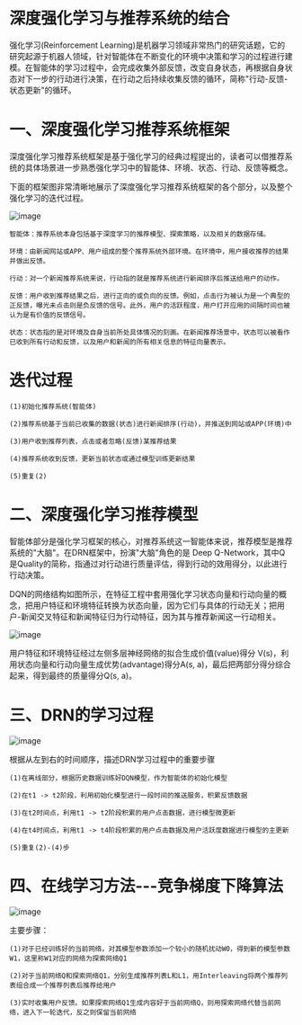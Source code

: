# 深度强化学习与推荐系统的结合

强化学习(Reinforcement Learning)是机器学习领域非常热门的研究话题，它的研究起源于机器人领域，针对智能体在不断变化的环境中决策和学习的过程进行建模。在智能体的学习过程中，会完成收集外部反馈，改变自身状态，再根据自身状态对下一步的行动进行决策，在行动之后持续收集反馈的循环，简称"行动-反馈-状态更新"的循环。

# 一、深度强化学习推荐系统框架

深度强化学习推荐系统框架是基于强化学习的经典过程提出的，读者可以借推荐系统的具体场景进一步熟悉强化学习中的智能体、环境、状态、行动、反馈等概念。

下面的框架图非常清晰地展示了深度强化学习推荐系统框架的各个部分，以及整个强化学习的迭代过程。

![image](https://user-images.githubusercontent.com/93982957/147197854-440d87e2-8d7e-43f9-b9a1-78c537b50a37.png)

    智能体：推荐系统本身包括基于深度学习的推荐模型、探索策略，以及相关的数据存储。
    
    环境：由新闻网站或APP、用户组成的整个推荐系统外部环境。在环境中，用户接收推荐的结果并做出反馈。
    
    行动：对一个新闻推荐系统来说，行动指的就是推荐系统进行新闻排序后推送给用户的动作。
    
    反馈：用户收到推荐结果之后，进行正向的或负向的反馈。例如，点击行为被认为是一个典型的正反馈，曝光未点击则是负反馈的信号。此外，用户的活跃程度，用户打开应用的间隔时间也被认为是有价值的反馈信号。
    
    状态：状态指的是对环境及自身当前所处具体情况的刻画。在新闻推荐场景中，状态可以被看作已收到所有行动和反馈，以及用户和新闻的所有相关信息的特征向量表示。
    
# 迭代过程

    (1)初始化推荐系统(智能体)
    
    (2)推荐系统基于当前已收集的数据(状态)进行新闻排序(行动)，并推送到网站或APP(环境)中
    
    (3)用户收到推荐列表，点击或者忽略(反馈)某推荐结果
    
    (4)推荐系统收到反馈，更新当前状态或通过模型训练更新结果
    
    (5)重复(2)

# 二、深度强化学习推荐模型

智能体部分是强化学习框架的核心，对推荐系统这一智能体来说，推荐模型是推荐系统的"大脑"。在DRN框架中，扮演"大脑"角色的是
Deep Q-Network，其中Q是Quality的简称，指通过对行动进行质量评估，得到行动的效用得分，以此进行行动决策。

DQN的网络结构如图所示，在特征工程中套用强化学习状态向量和行动向量的概念，把用户特征和环境特征转换为状态向量，因为它们与具体的行动无关；把用户-新闻交叉特征和新闻特征归为行动特征，因为其与推荐新闻这一行动相关。

![image](https://user-images.githubusercontent.com/93982957/147199742-e59df216-f9d8-4e2c-b905-fff63a4af7e9.png)

用户特征和环境特征经过左侧多层神经网络的拟合生成价值(value)得分 V(s)，利用状态向量和行动向量生成优势(advantage)得分A(s, a)，最后把两部分得分综合起来，得到最终的质量得分Q(s, a)。

# 三、DRN的学习过程

![image](https://user-images.githubusercontent.com/93982957/147200499-38933ed9-80b7-45bc-b602-68a95e7ef03e.png)

根据从左到右的时间顺序，描述DRN学习过程中的重要步骤

    (1)在离线部分，根据历史数据训练好DQN模型，作为智能体的初始化模型
    
    (2)在t1 -> t2阶段，利用初始化模型进行一段时间的推送服务，积累反馈数据
    
    (3)在t2时间点，利用t1 -> t2阶段积累的用户点击数据，进行模型微更新
    
    (4)在t4时间点，利用t1 -> t4阶段积累的用户点击数据及用户活跃度数据进行模型的主更新
    
    (5)重复(2)-(4)步
    
# 四、在线学习方法---竞争梯度下降算法

![image](https://user-images.githubusercontent.com/93982957/147200984-3bcbb2fa-97be-450c-b4bb-a6fb0b12a7a0.png)

主要步骤：

    (1)对于已经训练好的当前网络，对其模型参数添加一个较小的随机扰动W0，得到新的模型参数W1，这里称W1对应的网络为探索网络Q1
    
    (2)对于当前网络Q和探索网络Q1，分别生成推荐列表L和L1，用Interleaving将两个推荐列表组合成一个推荐列表后推荐给用户
    
    (3)实时收集用户反馈。如果探索网络Q1生成内容好于当前网络Q，则用探索网络代替当前网络，进入下一轮迭代，反之则保留当前网络
    
